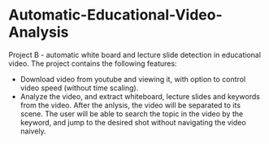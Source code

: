 # Automatic-Educational-Video-Analysis
Project B - automatic white board and lecture slide detection in educational video.
The project contains the following features:

- Download video from youtube and viewing it, with option to control video speed (without time scaling).
- Analyze the video, and extract whiteboard, lecture slides and keywords from the video. After the anlysis, the video will be separated to its scene. The user will be able to search the topic in the video by the keyword, and jump to the desired shot without navigating the video naively.
